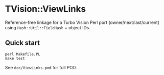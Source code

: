 # TVision::ViewLinks

Reference-free linkage for a Turbo Vision Perl port (owner/next/last/current)
using `Hash::Util::FieldHash` + object IDs.

## Quick start

```
perl Makefile.PL
make test
```

See `doc/ViewLinks.pod` for full POD.
